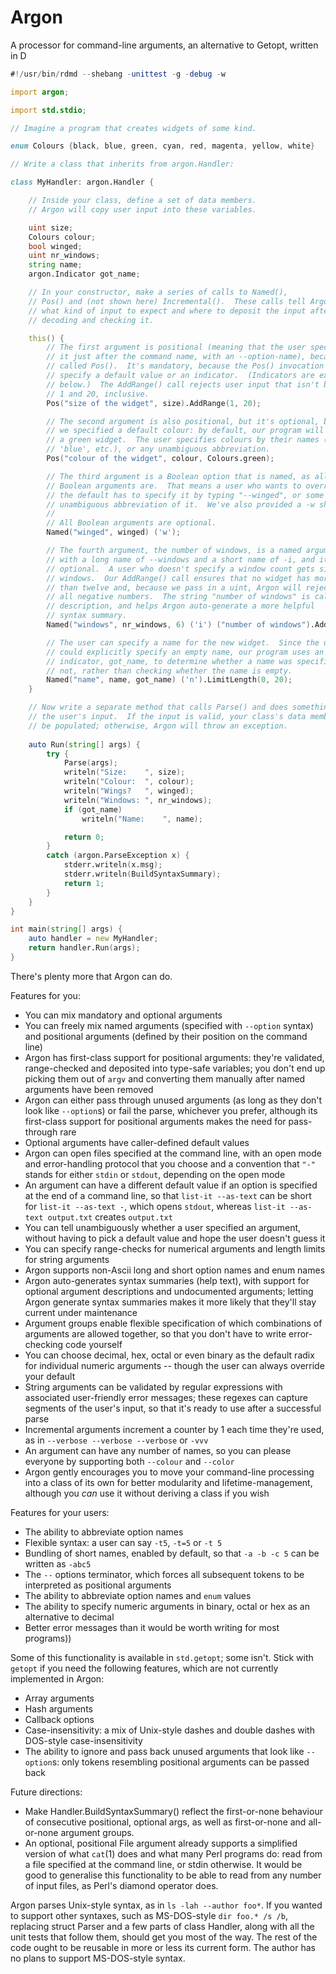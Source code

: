 # Argon
A processor for command-line arguments, an alternative to Getopt, written in D

```d
#!/usr/bin/rdmd --shebang -unittest -g -debug -w

import argon;

import std.stdio;

// Imagine a program that creates widgets of some kind.

enum Colours {black, blue, green, cyan, red, magenta, yellow, white}

// Write a class that inherits from argon.Handler:

class MyHandler: argon.Handler {

    // Inside your class, define a set of data members.
    // Argon will copy user input into these variables.

    uint size;
    Colours colour;
    bool winged;
    uint nr_windows;
    string name;
    argon.Indicator got_name;

    // In your constructor, make a series of calls to Named(),
    // Pos() and (not shown here) Incremental().  These calls tell Argon
    // what kind of input to expect and where to deposit the input after
    // decoding and checking it.

    this() {
        // The first argument is positional (meaning that the user specifies
        // it just after the command name, with an --option-name), because we
        // called Pos().  It's mandatory, because the Pos() invocation doesn't
        // specify a default value or an indicator.  (Indicators are explained
        // below.)  The AddRange() call rejects user input that isn't between
        // 1 and 20, inclusive.
        Pos("size of the widget", size).AddRange(1, 20);

        // The second argument is also positional, but it's optional, because
        // we specified a default colour: by default, our program will create
        // a green widget.  The user specifies colours by their names ('black',
        // 'blue', etc.), or any unambiguous abbreviation.
        Pos("colour of the widget", colour, Colours.green);

        // The third argument is a Boolean option that is named, as all
        // Boolean arguments are.  That means a user who wants to override
        // the default has to specify it by typing "--winged", or some
        // unambiguous abbreviation of it.  We've also provided a -w shortcut.
        //
        // All Boolean arguments are optional.
        Named("winged", winged) ('w');

        // The fourth argument, the number of windows, is a named argument,
        // with a long name of --windows and a short name of -i, and it's
        // optional.  A user who doesn't specify a window count gets six
        // windows.  Our AddRange() call ensures that no widget has more
        // than twelve and, because we pass in a uint, Argon will reject
        // all negative numbers.  The string "number of windows" is called a
        // description, and helps Argon auto-generate a more helpful
        // syntax summary.
        Named("windows", nr_windows, 6) ('i') ("number of windows").AddRange(0, 12);

        // The user can specify a name for the new widget.  Since the user
        // could explicitly specify an empty name, our program uses an
        // indicator, got_name, to determine whether a name was specified or
        // not, rather than checking whether the name is empty.
        Named("name", name, got_name) ('n').LimitLength(0, 20);
    }

    // Now write a separate method that calls Parse() and does something with
    // the user's input.  If the input is valid, your class's data members will
    // be populated; otherwise, Argon will throw an exception.
    
    auto Run(string[] args) {
        try {
            Parse(args);
            writeln("Size:    ", size);
            writeln("Colour:  ", colour);
            writeln("Wings?   ", winged);
            writeln("Windows: ", nr_windows);
            if (got_name)
                writeln("Name:    ", name);

            return 0;
        }
        catch (argon.ParseException x) {
            stderr.writeln(x.msg);
            stderr.writeln(BuildSyntaxSummary);
            return 1;
        }
    }
}

int main(string[] args) {
    auto handler = new MyHandler;
    return handler.Run(args);
}
```

There's plenty more that Argon can do.

Features for you:

* You can mix mandatory and optional arguments
* You can freely mix named arguments (specified with `--option` syntax) and positional arguments (defined by their position on the command line)
* Argon has first-class support for positional arguments: they're validated, range-checked and deposited into type-safe variables; you don't end up picking them out of `argv` and converting them manually after named arguments have been removed
* Argon can either pass through unused arguments (as long as they don't look like `--option`s) or fail the parse, whichever you prefer, although its first-class support for positional arguments makes the need for pass-through rare
* Optional arguments have caller-defined default values
* Argon can open files specified at the command line, with an open mode and error-handling protocol that you choose and a convention that `"-"` stands for either `stdin` or `stdout`, depending on the open mode
* An argument can have a different default value if an option is specified at the end of a command line, so that `list-it --as-text` can be short for `list-it --as-text -`, which opens `stdout`, whereas `list-it --as-text output.txt` creates `output.txt`
* You can tell unambiguously whether a user specified an argument, without having to pick a default value and hope the user doesn't guess it
* You can specify range-checks for numerical arguments and length limits for string arguments
* Argon supports non-Ascii long and short option names and enum names
* Argon auto-generates syntax summaries (help text), with support for optional argument descriptions and undocumented arguments; letting Argon generate syntax summaries makes it more likely that they'll stay current under maintenance
* Argument groups enable flexible specification of which combinations of arguments are allowed together, so that you don't have to write error-checking code yourself
* You can choose decimal, hex, octal or even binary as the default radix for individual numeric arguments -- though the user can always override your default
* String arguments can be validated by regular expressions with associated user-friendly error messages; these regexes can capture segments of the user's input, so that it's ready to use after a successful parse
* Incremental arguments increment a counter by 1 each time they're used, as in `--verbose --verbose --verbose` or `-vvv`
* An argument can have any number of names, so you can please everyone by supporting both `--colour` and `--color`
* Argon gently encourages you to move your command-line processing into a class of its own for better modularity and lifetime-management, although you *can* use it without deriving a class if you wish

Features for your users:

* The ability to abbreviate option names
* Flexible syntax: a user can say `-t5`, `-t=5` or `-t 5`
* Bundling of short names, enabled by default, so that `-a -b -c 5` can be written as `-abc5`
* The `--` options terminator, which forces all subsequent tokens to be interpreted as positional arguments
* The ability to abbreviate option names and `enum` values
* The ability to specify numeric arguments in binary, octal or hex as an alternative to decimal
* Better error messages than it would be worth writing for most programs))

Some of this functionality is available in `std.getopt`; some isn't.  Stick with `getopt` if you need the following features, which are not currently implemented in Argon:

* Array arguments
* Hash arguments
* Callback options
* Case-insensitivity: a mix of Unix-style dashes and double dashes with DOS-style case-insensitivity
* The ability to ignore and pass back unused arguments that look like `--option`s: only tokens resembling positional arguments can be passed back

Future directions:

* Make Handler.BuildSyntaxSummary() reflect the first-or-none behaviour of consecutive positional, optional args, as well as first-or-none and all-or-none argument groups.
* An optional, positional File argument already supports a simplified version of what `cat`(1) does and what many Perl programs do: read from a file specified at the command line, or stdin otherwise.  It would be good to generalise this functionality to be able to read from any number of input files, as Perl's diamond operator does.

Argon parses Unix-style syntax, as in `ls -lah --author foo*`.  If you wanted to support other syntaxes, such as MS-DOS-style `dir foo.* /s /b`, replacing struct Parser and a few parts of class Handler, along with all the unit tests that follow them, should get you most of the way.  The rest of the code ought to be reusable in more or less its current form.  The author has no plans to support MS-DOS-style syntax.
